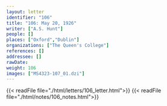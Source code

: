 ```yaml
---
layout: letter
identifier: "106"
title: "106: May 20, 1926"
writer: ["A.S. Hunt"]
people: []
places: ["Oxford","Dublin"]
organizations: ["The Queen's College"]
references: []
addressee: []
rawDate: 
weight: 106
images: ["MS4323-107_01.dzi"]
---
```

{{< readFile file="./html/letters/106_letter.html">}}
{{< readFile file="./html/notes/106_notes.html">}}